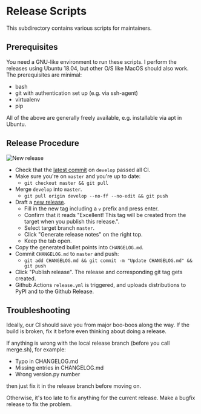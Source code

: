 # Release Scripts

This subdirectory contains various scripts for maintainers.

## Prerequisites

You need a GNU-like environment to run these scripts.  I perform the releases
using Ubuntu 18.04, but other O/S like MacOS should also work.  The
prerequisites are minimal:

- bash
- git with authentication set up (e.g. via ssh-agent)
- virtualenv
- pip

All of the above are generally freely available, e.g. installable via apt in Ubuntu.

## Release Procedure

![New release](https://github.com/user-attachments/assets/cf8f2fa4-37c1-4e50-9fd8-ab6e3fd705b5)

- Check that the [latest commit](https://github.com/piskvorky/smart_open/commits/develop) on `develop` passed all CI.
- Make sure you're on `master` and you're up to date:
    - `git checkout master && git pull`
- Merge `develop` into `master`.
    - `git pull origin develop --no-ff --no-edit && git push`
- Draft a [new release](https://github.com/piskvorky/smart_open/releases/new).
    - Fill in the new tag including a `v` prefix and press enter.
    - Confirm that it reads "Excellent! This tag will be created from the target when you publish this release.".
    - Select target branch `master`.
    - Click "Generate release notes" on the right top.
    - Keep the tab open.
- Copy the generated bullet points into `CHANGELOG.md`.
- Commit `CHANGELOG.md` to `master` and push:
  - `git add CHANGELOG.md && git commit -m "Update CHANGELOG.md" && git push`
- Click "Publish release". The release and corresponding git tag gets created.
- Github Actions `release.yml` is triggered, and uploads distributions to PyPI and to the Github Release.

## Troubleshooting

Ideally, our CI should save you from major boo-boos along the way.
If the build is broken, fix it before even thinking about doing a release.

If anything is wrong with the local release branch (before you call merge.sh), for example:

- Typo in CHANGELOG.md
- Missing entries in CHANGELOG.md
- Wrong version.py number

then just fix it in the release branch before moving on.

Otherwise, it's too late to fix anything for the current release.
Make a bugfix release to fix the problem.
